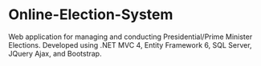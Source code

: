 # Online-Election-System
Web application for managing and conducting Presidential/Prime Minister Elections. Developed using .NET MVC 4, Entity Framework 6, SQL Server, JQuery Ajax, and Bootstrap.
